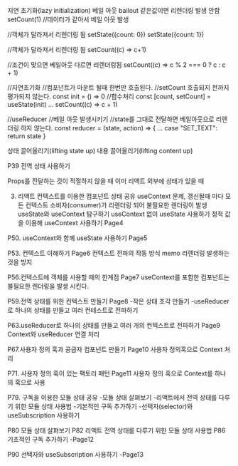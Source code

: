 지연 초기화(lazy initialization)
베일 아웃 bailout 같은값이면 리렌더링 발생 안함
setCount(1) //데이터가 같아서 베일 아웃 발생

//객체가 달라져서 리렌더링 됨
setState({count: 0})
setState({count: 1})

//객체가 달라져서 리렌더링 됨
setCount((c) => c+1)

//조건이 맞으면 베일아웃 다르면 리렌더링됨
setCount((c) => c % 2 === 0 ? c : c + 1)

//지연초기화
//컴포넌트가 마운트 될때 한번만 호출된다.
//setCount 호출되지 전까지 평가되지 않는다.
const init = () => 0 //함수처리
const [count, setCount] = useState(init)
...
setCount((c) => c + 1)

//useReducer
//베일 아웃 발생시키기
//state를 그대로 전달하면 베일아웃으로 리렌더링 하지 않는다.
const reducer = (state, action) => {
  ...
  case "SET_TEXT":
    return state
}

상태 끌어올리기(lifting state up)
내용 끌어올리기(lifting content up)

P39 전역 상태 사용하기 

Props를 전달하는 것이 적절하지 않을 때
이미 리액트 외부에 상태가 있을 때

03. 리액트 컨텍스트를 이용한 컴포넌트 상태 공유
  useContext
    문제, 갱신될때 마다 모든 컨텍스트 소비자(consumer)가 리렌더링 되어 불필요한 렌더링이 발생
useState와 useContext 탐구하기
useContext 없이 useState 사용하기
정적 값을 이용해 useContext 사용하기
  Page4

P50. useContext와 함께 useState 사용하기
  Page5

P53. 컨텍스트 이해하기
  Page6
컨텍스트 전파의 작동 방식
  memo 리렌더링 발생하는것을 방지
  
P56.컨텍스트에 객체를 사용할 때의 한계점
  Page7
  useContext를 포함한 컴포넌트는 불필요한 렌더링을 발생 시킨다.

P59.전역 상태를 위한 컨텍스트 만들기
  Page8
    -작은 상태 조각 만들기
    -useReducer로 하나의 상태를 만들고 여러 컨테스트로 전파하기

P63.useReducer로 하나의 상태를 만들고 여러 개의 컨텍스트로 전파하기
  Page9
    Context와 useReducer 연결 처리

P67.사용자 정의 훅과 공급자 컴포넌트 만들기
  Page10
    사용자 정의훅으로 Context 처리

P71. 사용자 정의 훅이 있는 팩토리 패턴
  Page11
    사용자 정의 훅으로 Context를 하나의 훅으로 사용

P79. 구독을 이용한 모듈 상태 공유
  -모듈 상태 살펴보기
  -리액트에서 전역 상태를 다루기 위한 모듈 상태 사용법
  -기본적인 구독 추가하기
  -선택자(selector)와 useSubscription 사용하기

P80 모듈 상태 살펴보기
P82 리액트 전역 상태를 다루기 위한 모듈 상태 사용법
P86 기초적인 구독 추가하기
  -Page12
  
P90 선택자와 useSubscription 사용하기
  -Page13
